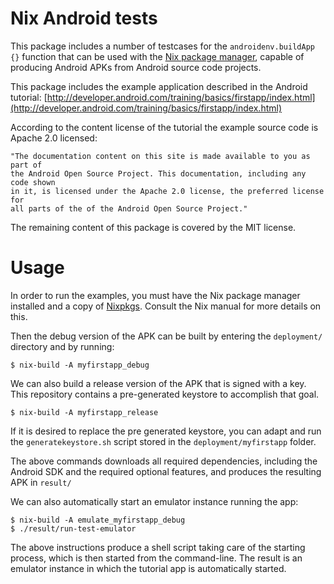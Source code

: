 Nix Android tests
=================
This package includes a number of testcases for the `androidenv.buildApp {}`
function that can be used with the [Nix package manager](http://nixos.org/nix),
capable of producing Android APKs from Android source code projects.

This package includes the example application described in the Android tutorial:
[http://developer.android.com/training/basics/firstapp/index.html](http://developer.android.com/training/basics/firstapp/index.html)

According to the content license of the tutorial the example source code is
Apache 2.0 licensed:

    "The documentation content on this site is made available to you as part of
    the Android Open Source Project. This documentation, including any code shown
    in it, is licensed under the Apache 2.0 license, the preferred license for
    all parts of the of the Android Open Source Project."

The remaining content of this package is covered by the MIT license.

Usage
=====
In order to run the examples, you must have the Nix package manager installed
and a copy of [Nixpkgs](http://nixos.org/nixpkgs). Consult the Nix manual for
more details on this.

Then the debug version of the APK can be built by entering the `deployment/`
directory and by running:

    $ nix-build -A myfirstapp_debug

We can also build a release version of the APK that is signed with a key.
This repository contains a pre-generated keystore to accomplish that goal.

    $ nix-build -A myfirstapp_release

If it is desired to replace the pre generated keystore, you can adapt and run the
`generatekeystore.sh` script stored in the `deployment/myfirstapp` folder.

The above commands downloads all required dependencies, including the Android SDK
and the required optional features, and produces the resulting APK in `result/`

We can also automatically start an emulator instance running the app:

    $ nix-build -A emulate_myfirstapp_debug
    $ ./result/run-test-emulator

The above instructions produce a shell script taking care of the starting
process, which is then started from the command-line. The result is an emulator
instance in which the tutorial app is automatically started.
